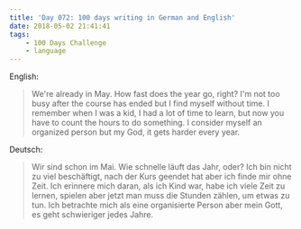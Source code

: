 ```yaml
---
title: 'Day 072: 100 days writing in German and English'
date: 2018-05-02 21:41:41
tags:
    - 100 Days Challenge
    - language
---
```

English:
> We're already in May. How fast does the year go, right? I'm not too busy after the course has ended but I find myself without time. I remember when I was a kid, I had a lot of time to learn, but now you have to count the hours to do something. I consider myself an organized person but my God, it gets harder every year.

Deutsch:
> Wir sind schon im Mai. Wie schnelle läuft das Jahr, oder? Ich bin nicht zu viel beschäftigt, nach der Kurs geendet hat aber ich finde mir ohne Zeit. Ich erinnere mich daran, als ich Kind war, habe ich viele Zeit zu lernen, spielen aber jetzt man muss die Stunden zählen, um etwas zu tun. Ich betrachte mich als eine organisierte Person aber mein Gott, es geht schwieriger jedes Jahre.